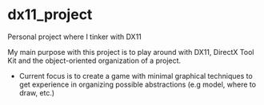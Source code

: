 # dx11_project
Personal project where I tinker with DX11

My main purpose with this project is to play around with DX11, DirectX Tool Kit and the object-oriented organization of a project.

- Current focus is to create a game with minimal graphical techniques to get experience in organizing possible abstractions (e.g model, where to draw, etc.)
